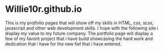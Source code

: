 # Willie10r.github.io
 This is my protfolio pages that will show off my skills in HTML, css, scss, javascript  and other web development skills.
 I hope with the following site i display my value to my future company. 
 The portfolio page will display a few of my favorit project that i have build showcasing the hard work and dedication that i have for the new fiel that i have entered.
